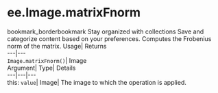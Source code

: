  
#  ee.Image.matrixFnorm 
bookmark_borderbookmark Stay organized with collections  Save and categorize content based on your preferences.
Computes the Frobenius norm of the matrix. 
Usage| Returns  
---|---  
`Image.matrixFnorm()`| Image  
Argument| Type| Details  
---|---|---  
this: `value`| Image| The image to which the operation is applied.  
